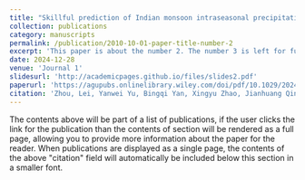 ```yaml
---
title: "Skillful prediction of Indian monsoon intraseasonal precipitation using Central Indian Ocean mode and machine learning"
collection: publications
category: manuscripts
permalink: /publication/2010-10-01-paper-title-number-2
excerpt: 'This paper is about the number 2. The number 3 is left for future work.'
date: 2024-12-28
venue: 'Journal 1'
slidesurl: 'http://academicpages.github.io/files/slides2.pdf'
paperurl: 'https://agupubs.onlinelibrary.wiley.com/doi/pdf/10.1029/2024GL112308'
citation: 'Zhou, Lei, Yanwei Yu, Bingqi Yan, Xingyu Zhao, Jianhuang Qin, Wei Tan, Youmin Tang et al. "Skillful prediction of Indian monsoon intraseasonal precipitation using Central Indian Ocean mode and machine learning." Geophysical Research Letters 51, no. 24 (2024): e2024GL112308.'
---
```


The contents above will be part of a list of publications, if the user clicks the link for the publication than the contents of section will be rendered as a full page, allowing you to provide more information about the paper for the reader. When publications are displayed as a single page, the contents of the above "citation" field will automatically be included below this section in a smaller font.
